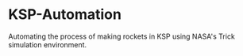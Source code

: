 # KSP-Automation
Automating the process of making rockets in KSP using NASA's Trick simulation environment. 
